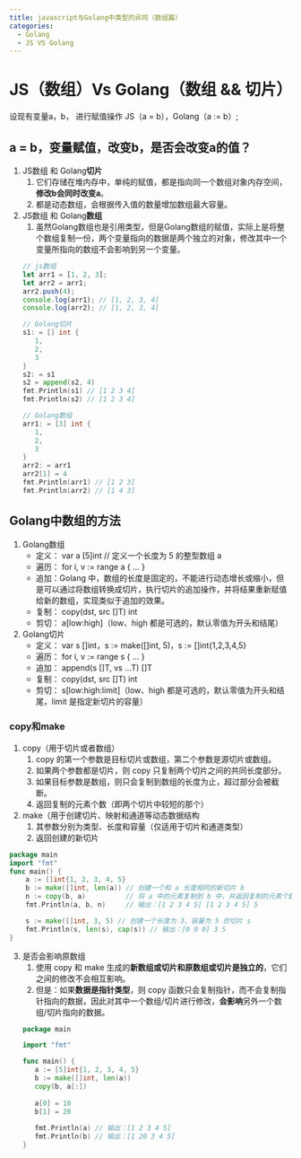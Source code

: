 ```yaml
---
title: javascript与Golang中类型的异同（数组篇）
categories:
  - Golang
  - JS VS Golang
---
```


# JS（数组）Vs Golang（数组 && 切片）

设现有变量a，b， 进行赋值操作 JS（a = b），Golang（a := b）; 
## a = b，变量赋值，改变b，是否会改变a的值？
1. JS数组 和 Golang**切片**
   1. 它们存储在堆内存中，单纯的赋值，都是指向同一个数组对象内存空间，**修改b会同时改变a**。
   2. 都是动态数组，会根据传入值的数量增加数组最大容量。
2. JS数组 和 Golang**数组**
   1. 虽然Golang数组也是引用类型，但是Golang数组的赋值，实际上是将整个数组复制一份，两个变量指向的数据是两个独立的对象，修改其中一个变量所指向的数组不会影响到另一个变量。
   ```js
   // js数组
   let arr1 = [1, 2, 3];
   let arr2 = arr1;
   arr2.push(4);
   console.log(arr1); // [1, 2, 3, 4]
   console.log(arr2); // [1, 2, 3, 4]
   ```
   ```go
   // Golang切片
   s1: = [] int {
      1,
      2,
      3
   }
   s2: = s1
   s2 = append(s2, 4)
   fmt.Println(s1) // [1 2 3 4]
   fmt.Println(s2) // [1 2 3 4]

   // Golang数组
   arr1: = [3] int {
      1,
      2,
      3
   }
   arr2: = arr1
   arr2[1] = 4
   fmt.Println(arr1) // [1 2 3]
   fmt.Println(arr2) // [1 4 3]
   ```
## Golang中数组的方法
1. Golang数组
   * 定义： var a [5]int // 定义一个长度为 5 的整型数组 a
   * 遍历： for i, v := range a { ... }
   * 追加：Golang 中，数组的长度是固定的，不能进行动态增长或缩小，但是可以通过将数组转换成切片，执行切片的追加操作，并将结果重新赋值给新的数组，实现类似于追加的效果。
   * 复制： copy(dst, src []T) int
   * 剪切： a[low:high]（low、high 都是可选的，默认零值为开头和结尾）
2. Golang切片
   * 定义： var s []int，s := make([]int, 5)，s := []int{1,2,3,4,5}
   * 遍历： for i, v := range s { ... }
   * 追加： append(s []T, vs ...T) []T
   * 复制： copy(dst, src []T) int
   * 剪切： s[low:high:limit]（low、high 都是可选的，默认零值为开头和结尾，limit 是指定新切片的容量）
### copy和make
1. copy（用于切片或者数组）
   1. copy 的第一个参数是目标切片或数组，第二个参数是源切片或数组。
   2. 如果两个参数都是切片，则 copy 只复制两个切片之间的共同长度部分。
   3. 如果目标参数是数组，则只会复制到数组的长度为止，超过部分会被截断。
   4. 返回复制的元素个数（即两个切片中较短的那个）
2. make（用于创建切片、映射和通道等动态数据结构
   1. 其参数分别为类型、长度和容量（仅适用于切片和通道类型）
   2. 返回创建的新切片
```go
package main
import "fmt"
func main() {
    a := []int{1, 2, 3, 4, 5}
    b := make([]int, len(a)) // 创建一个和 a 长度相同的新切片 b
    n := copy(b, a)          // 将 a 中的元素复制到 b 中，并返回复制的元素个数
    fmt.Println(a, b, n)     // 输出：[1 2 3 4 5] [1 2 3 4 5] 5

    s := make([]int, 3, 5) // 创建一个长度为 3、容量为 5 的切片 s
    fmt.Println(s, len(s), cap(s)) // 输出：[0 0 0] 3 5
}
```
3. 是否会影响原数组
   1. 使用 copy 和 make 生成的**新数组或切片和原数组或切片是独立的**，它们之间的修改不会相互影响。
   2. 但是：如果**数据是指针类型**，则 copy 函数只会复制指针，而不会复制指针指向的数据，因此对其中一个数组/切片进行修改，**会影响**另外一个数组/切片指向的数据。
   ```go
   package main

   import "fmt"

   func main() {
      a := [5]int{1, 2, 3, 4, 5}
      b := make([]int, len(a))
      copy(b, a[:])
      
      a[0] = 10
      b[1] = 20
      
      fmt.Println(a) // 输出：[1 2 3 4 5]
      fmt.Println(b) // 输出：[1 20 3 4 5]
   }
   ```